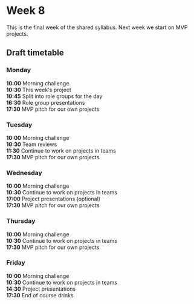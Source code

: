 # Week 8

This is the final week of the shared syllabus. Next week we start on MVP projects.

## Draft timetable

### Monday
**10:00** Morning challenge     
**10:30** This week's project    
**10:45** Split into role groups for the day    
**16:30** Role group presentations    
**17:30** MVP pitch for our own projects

### Tuesday
**10:00** Morning challenge     
**10:30** Team reviews     
**11:30** Continue to work on projects in teams    
**17:30** MVP pitch for our own projects

### Wednesday
**10:00** Morning challenge     
**10:30** Continue to work on projects in teams    
**17:00** Project presentations (optional)    
**17:30** MVP pitch for our own projects

### Thursday
**10:00** Morning challenge     
**10:30** Continue to work on projects in teams    
**17:30** MVP pitch for our own projects

### Friday 
**10:00** Morning challenge     
**10:30** Continue to work on projects in teams    
**14:30** Project presentations    
**17:30** End of course drinks


